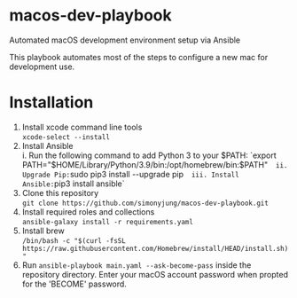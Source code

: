# macos-dev-playbook
Automated macOS development environment setup via Ansible

This playbook automates most of the steps to configure a new mac for development use.

# Installation

1. Install xcode command line tools  
`xcode-select --install`
3. Install Ansible  
 i. Run the following command to add Python 3 to your $PATH:  
 `export PATH="$HOME/Library/Python/3.9/bin:/opt/homebrew/bin:$PATH"`  
 ii. Upgrade Pip: `sudo pip3 install --upgrade pip`  
 iii. Install Ansible: `pip3 install ansible`
4. Clone this repository  
`git clone https://github.com/simonyjung/macos-dev-playbook.git`
5. Install required roles and collections  
`ansible-galaxy install -r requirements.yaml`
6. Install brew  
`/bin/bash -c "$(curl -fsSL https://raw.githubusercontent.com/Homebrew/install/HEAD/install.sh)"`
8. Run `ansible-playbook main.yaml --ask-become-pass` inside the repository directory. Enter your macOS account password when propted for the 'BECOME' password.
